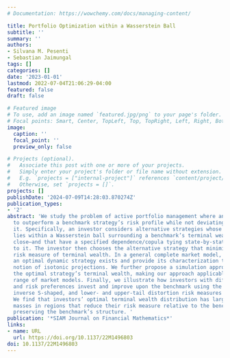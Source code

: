 ```yaml
---
# Documentation: https://wowchemy.com/docs/managing-content/

title: Portfolio Optimization within a Wasserstein Ball
subtitle: ''
summary: ''
authors:
- Silvana M. Pesenti
- Sebastian Jaimungal
tags: []
categories: []
date: '2023-01-01'
lastmod: 2022-07-04T21:06:29-04:00
featured: false
draft: false

# Featured image
# To use, add an image named `featured.jpg/png` to your page's folder.
# Focal points: Smart, Center, TopLeft, Top, TopRight, Left, Right, BottomLeft, Bottom, BottomRight.
image:
  caption: ''
  focal_point: ''
  preview_only: false

# Projects (optional).
#   Associate this post with one or more of your projects.
#   Simply enter your project's folder or file name without extension.
#   E.g. `projects = ["internal-project"]` references `content/project/deep-learning/index.md`.
#   Otherwise, set `projects = []`.
projects: []
publishDate: '2024-07-09T14:28:03.870274Z'
publication_types:
- '2'
abstract: 'We study the problem of active portfolio management where an investor aims
  to outperform a benchmark strategy’s risk profile while not deviating too far from
  it. Specifically, an investor considers alternative strategies whose terminal wealth
  lies within a Wasserstein ball surrounding a benchmark’s terminal wealth—being distributionally
  close—and that have a specified dependence/copula tying state-by-state outcomes
  to it. The investor then chooses the alternative strategy that minimizes a distortion
  risk measure of terminal wealth. In a general complete market model, we prove that
  an optimal dynamic strategy exists and provide its characterization through the
  notion of isotonic projections. We further propose a simulation approach to calculate
  the optimal strategy’s terminal wealth, making our approach applicable to a wide
  range of market models. Finally, we illustrate how investors with different copula
  and risk preferences invest and improve upon the benchmark using the Tail Value-at-Risk,
  inverse S-shaped, and lower- and upper-tail distortion risk measures as examples.
  We find that investors’ optimal terminal wealth distribution has larger probability
  masses in regions that reduce their risk measure relative to the benchmark while
  preserving the benchmark’s structure. '
publication: '*SIAM Journal on Financial Mathematics*'
links:
- name: URL
  url: https://doi.org/10.1137/22M1496803
doi: 10.1137/22M1496803
---
```

